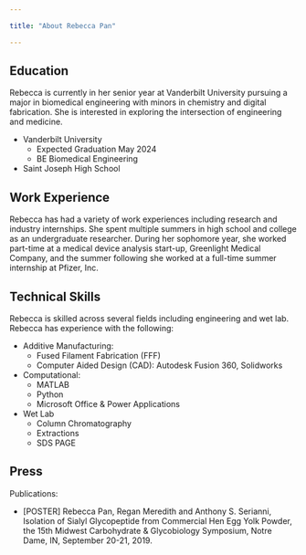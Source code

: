 ```yaml
---

title: "About Rebecca Pan"

---
```


## Education

Rebecca is currently in her senior year at Vanderbilt University pursuing a major in biomedical engineering with minors in chemistry and digital fabrication. She is interested in exploring the intersection of engineering and medicine.  

* Vanderbilt University
  * Expected Graduation May 2024
  * BE Biomedical Engineering
* Saint Joseph High School

## Work Experience

Rebecca has had a variety of work experiences including research and industry internships. She spent multiple summers in high school and college as an undergraduate researcher. During her sophomore year, she worked part-time at a medical device analysis start-up, Greenlight Medical Company, and the summer following she worked at a full-time summer internship at Pfizer, Inc. 

## Technical Skills

Rebecca is skilled across several fields including engineering and wet lab. Rebecca has experience with the following:

* Additive Manufacturing:
  * Fused Filament Fabrication (FFF)
  * Computer Aided Design (CAD): Autodesk Fusion 360, Solidworks
* Computational:
  * MATLAB
  * Python
  * Microsoft Office & Power Applications
* Wet Lab
  * Column Chromatography
  * Extractions
  * SDS PAGE

## Press 

Publications:
* [POSTER] Rebecca Pan, Regan Meredith and Anthony S. Serianni, Isolation of Sialyl Glycopeptide from Commercial Hen Egg Yolk Powder, the 15th Midwest Carbohydrate & Glycobiology Symposium, Notre Dame, IN, September 20-21, 2019. 


